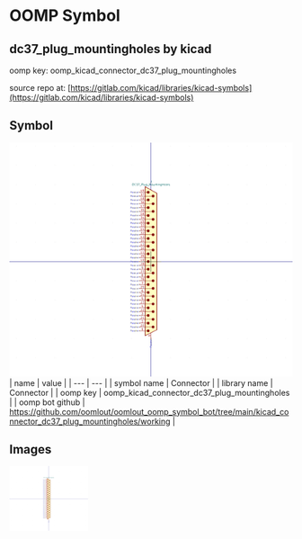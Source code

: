 # OOMP Symbol  
## dc37_plug_mountingholes  by kicad  
  
oomp key: oomp_kicad_connector_dc37_plug_mountingholes  
  
source repo at: [https://gitlab.com/kicad/libraries/kicad-symbols](https://gitlab.com/kicad/libraries/kicad-symbols)  
## Symbol  
  
[![working.png](working_600.png)](working.png)  
| name | value | 
| --- | --- | 
| symbol name | Connector | 
| library name | Connector | 
| oomp key | oomp_kicad_connector_dc37_plug_mountingholes | 
| oomp bot github | https://github.com/oomlout/oomlout_oomp_symbol_bot/tree/main/kicad_connector_dc37_plug_mountingholes/working | 
## Images  
  
[![working.png](working_140.png)](working.png)  
